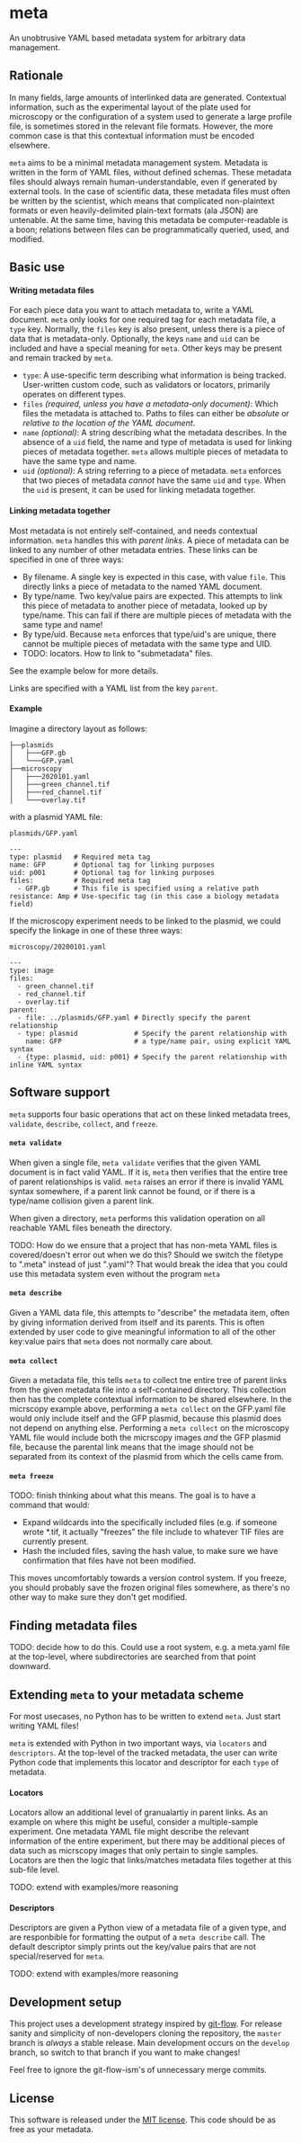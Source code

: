 # meta
An unobtrusive YAML based metadata system for arbitrary data management.

## Rationale
In many fields, large amounts of interlinked data are generated. Contextual information, such as the experimental layout of the plate used for microscopy or the configuration of a system used to generate a large profile file, is sometimes stored in the relevant file formats. However, the more common case is that this contextual information must be encoded elsewhere.

`meta` aims to be a minimal metadata management system. Metadata is written in the form of YAML files, without defined schemas. These metadata files should always remain human-understandable, even if generated by external tools. In the case of scientific data, these metadata files must often be written by the scientist, which means that complicated non-plaintext formats or even heavily-delimited plain-text formats (ala JSON) are untenable. At the same time, having this metadata be computer-readable is a boon; relations between files can be programmatically queried, used, and modified.

## Basic use
#### Writing metadata files
For each piece data you want to attach metadata to, write a YAML document. `meta` only looks for one required tag for each metadata file, a `type` key. Normally, the `files` key is also present, unless there is a piece of data that is metadata-only. Optionally, the keys `name` and `uid` can be included and have a special meaning for `meta`. Other keys may be present and remain tracked by `meta`.

 - `type`: A use-specific term describing what information is being tracked. User-written custom code, such as validators or locators, primarily operates on different types.
 - `files` _(required, unless you have a metadata-only document)_: Which files the metadata is attached to. Paths to files can either be *absolute* or *relative to the location of the YAML document*.
 - `name` _(optional)_: A string describing what the metadata describes. In the absence of a `uid` field, the name and type of metadata is used for linking pieces of metadata together. `meta` allows multiple pieces of metadata to have the same type and name.
 - `uid` _(optional)_: A string referring to a piece of metadata. `meta` enforces that two pieces of metadata _cannot_ have the same `uid` and `type`. When the `uid` is present, it can be used for linking metadata together.
 

#### Linking metadata together
Most metadata is not entirely self-contained, and needs contextual information. `meta` handles this with _parent links_. A piece of metadata can be linked to any number of other metadata entries. These links can be specified in one of three ways:
- By filename. A single key is expected in this case, with value `file`. This directly links a piece of metadata to the named YAML document.
- By type/name. Two key/value pairs are expected. This attempts to link this piece of metadata to another piece of metadata, looked up by type/name. This can fail if there are multiple pieces of metadata with the same type and name!
- By type/uid. Because `meta` enforces that type/uid's are unique, there cannot be multiple pieces of metadata with the same type and UID.
- TODO: locators. How to link to "submetadata" files.

See the example below for more details.

Links are specified with a YAML list from the key `parent`.

#### Example
Imagine a directory layout as follows:
```
├──plasmids
│   ├───GFP.gb
│   └───GFP.yaml
├──microscopy
│   ├───2020101.yaml
│   ├───green_channel.tif
│   ├───red_channel.tif
│   └───overlay.tif

```
with a plasmid YAML file: 

`plasmids/GFP.yaml`
```
---
type: plasmid   # Required meta tag
name: GFP       # Optional tag for linking purposes
uid: p001       # Optional tag for linking purposes
files:          # Required meta tag
  - GFP.gb      # This file is specified using a relative path
resistance: Amp # Use-specific tag (in this case a biology metadata field)
```

If the microscopy experiment needs to be linked to the plasmid,
we could specify the linkage in one of these three ways: 

`microscopy/20200101.yaml`
```
---
type: image
files:
  - green_channel.tif
  - red_channel.tif
  - overlay.tif
parent:
  - file: ../plasmids/GFP.yaml # Directly specify the parent relationship
  - type: plasmid              # Specify the parent relationship with
    name: GFP                  # a type/name pair, using explicit YAML syntax
  - {type: plasmid, uid: p001} # Specify the parent relationship with inline YAML syntax
```

## Software support
`meta` supports four basic operations that act on these linked metadata trees, `validate`, `describe`, `collect`, and `freeze`. 
#### `meta validate`
When given a single file, `meta validate` verifies that the given YAML document is in fact valid YAML. If it is, `meta` then verifies that the entire tree of parent relationships is valid. `meta` raises an error if there is invalid YAML syntax somewhere, if a parent link cannot be found, or if there is a type/name collision given a parent link.

When given a directory, `meta` performs this validation operation on all reachable YAML files beneath the directory.

TODO: How do we ensure that a project that has non-meta YAML files is covered/doesn't error out when we do this? Should we switch the filetype to ".meta" instead of just ".yaml"? That would break the idea that you could use this metadata system even without the program `meta`

#### `meta describe`
Given a YAML data file, this attempts to "describe" the metadata item, often by giving information derived from itself and its parents. This is often extended by user code to give meaningful information to all of the other key:value pairs that `meta` does not normally care about.

#### `meta collect`
Given a metadata file, this tells `meta` to collect tne entire tree of parent links from the given metadata file into a self-contained directory. This collection then has the complete contextual information to be shared elsewhere. In the micrscopy example above, performing a `meta collect` on the GFP.yaml file would only include itself and the GFP plasmid, because this plasmid does not depend on anything else. Performing a `meta collect` on the microscopy YAML file would include both the micrscopy images _and_ the GFP plasmid file, because the parental link means that the image should not be separated from its context of the plasmid from which the cells came from.

#### `meta freeze`
TODO: finish thinking about what this means. The goal is to have a command that would:
- Expand wildcards into the specifically included files (e.g. if someone wrote *.tif, it actually "freezes" the file include to whatever TIF files are currently present.
- Hash the included files, saving the hash value, to make sure we have confirmation that files have not been modified.

This moves uncomfortably towards a version control system. If you freeze, you should probably save the frozen original files somewhere, as there's no other way to make sure they don't get modified.

## Finding metadata files
TODO: decide how to do this. Could use a root system, e.g. a meta.yaml file at the top-level, where subdirectories are searched from that point downward.

## Extending `meta` to your metadata scheme
For most usecases, no Python has to be written to extend `meta`. Just start writing YAML files!

`meta` is extended with Python in two important ways, via `locators` and `descriptors`. At the top-level of the tracked metadata, the user can write Python code that implements this locator and descriptor for each `type` of metadata.

#### Locators
Locators allow an additional level of granualartiy in parent links. As an example on where this might be useful, consider a multiple-sample experiment. One metadata YAML file might describe the relevant information of the entire experiment, but there may be additional pieces of data such as micrscopy images that only pertain to single samples. Locators are then the logic that links/matches metadata files together at this sub-file level.

TODO: extend with examples/more reasoning

#### Descriptors
Descriptors are given a Python view of a metadata file of a given type, and are responbible for formatting the output of a `meta describe` call. The default descriptor simply prints out the key/value pairs that are not special/reserved for `meta`.

TODO: extend with examples/more reasoning

## Development setup
This project uses a development strategy inspired by [git-flow](https://nvie.com/posts/a-successful-git-branching-model/). For release sanity and simplicity of non-developers cloning the repository, the `master` branch is _always_ a stable release. Main development occurs on the `develop` branch, so switch to that branch if you want to make changes!

Feel free to ignore the git-flow-ism's of unnecessary merge commits.

## License
This software is released under the [MIT license](LICENSE). This code should be as free as your metadata.
